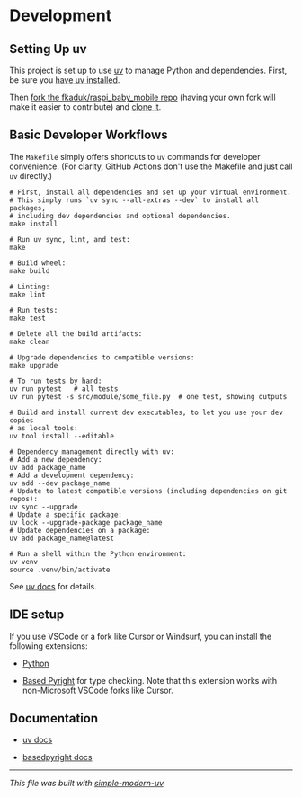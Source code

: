 # Development

## Setting Up uv

This project is set up to use [uv](https://docs.astral.sh/uv/) to manage Python and
dependencies. First, be sure you
[have uv installed](https://docs.astral.sh/uv/getting-started/installation/).

Then [fork the fkaduk/raspi_baby_mobile
repo](https://github.com/fkaduk/raspi_baby_mobile/fork) (having your own
fork will make it easier to contribute) and
[clone it](https://docs.github.com/en/repositories/creating-and-managing-repositories/cloning-a-repository).

## Basic Developer Workflows

The `Makefile` simply offers shortcuts to `uv` commands for developer convenience.
(For clarity, GitHub Actions don't use the Makefile and just call `uv` directly.)

```shell
# First, install all dependencies and set up your virtual environment.
# This simply runs `uv sync --all-extras --dev` to install all packages,
# including dev dependencies and optional dependencies.
make install

# Run uv sync, lint, and test:
make

# Build wheel:
make build

# Linting:
make lint

# Run tests:
make test

# Delete all the build artifacts:
make clean

# Upgrade dependencies to compatible versions:
make upgrade

# To run tests by hand:
uv run pytest   # all tests
uv run pytest -s src/module/some_file.py  # one test, showing outputs

# Build and install current dev executables, to let you use your dev copies
# as local tools:
uv tool install --editable .

# Dependency management directly with uv:
# Add a new dependency:
uv add package_name
# Add a development dependency:
uv add --dev package_name
# Update to latest compatible versions (including dependencies on git repos):
uv sync --upgrade
# Update a specific package:
uv lock --upgrade-package package_name
# Update dependencies on a package:
uv add package_name@latest

# Run a shell within the Python environment:
uv venv
source .venv/bin/activate
```

See [uv docs](https://docs.astral.sh/uv/) for details.

## IDE setup

If you use VSCode or a fork like Cursor or Windsurf, you can install the following
extensions:

- [Python](https://marketplace.visualstudio.com/items?itemName=ms-python.python)

- [Based Pyright](https://marketplace.visualstudio.com/items?itemName=detachhead.basedpyright)
  for type checking. Note that this extension works with non-Microsoft VSCode forks like
  Cursor.

## Documentation

- [uv docs](https://docs.astral.sh/uv/)

- [basedpyright docs](https://docs.basedpyright.com/latest/)

* * *

*This file was built with
[simple-modern-uv](https://github.com/jlevy/simple-modern-uv).*
